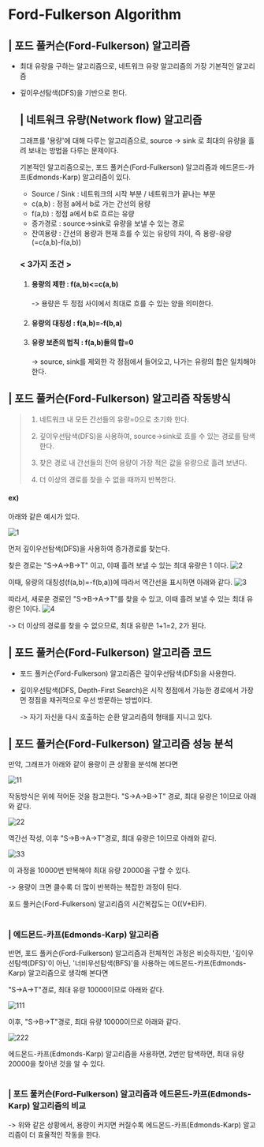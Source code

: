 # Ford-Fulkerson Algorithm

## | 포드 풀커슨(Ford-Fulkerson) 알고리즘
 -  최대 유량을 구하는 알고리즘으로, 네트워크 유량 알고리즘의 가장 기본적인 알고리즘

 -  깊이우선탐색(DFS)을 기반으로 한다.


    ## | 네트워크 유량(Network flow) 알고리즘
    
      그래프를 '용량'에 대해 다루는 알고리즘으로, source -> sink 로 최대의 유량을 흘려 보내는 방법을 다루는 문제이다.


      기본적인 알고리즘으로는, 포드 풀커슨(Ford-Fulkerson) 알고리즘과 에드몬드-카프(Edmonds-Karp) 알고리즘이 있다.
    
    - Source / Sink : 네트워크의 시작 부분 / 네트워크가 끝나는 부분
    - c(a,b) : 정점 a에서 b로 가는 간선의 용량 
    - f(a,b) : 정점 a에서 b로 흐르는 유량
    - 증가경로 : source->sink로 유량을 보낼 수 있는 경로
    - 잔여용량 : 간선의 용량과 현재 흐를 수 있는 유량의 차이, 즉 용량-유량(=c(a,b)-f(a,b))



     ### < 3가지 조건 >

     1. #### 용량의 제한 : f(a,b)<=c(a,b) 
        
        -> 용량은 두 정점 사이에서 최대로 흐를 수 있는 양을 의미한다.
     2. #### 유량의 대칭성 : f(a,b)=-f(b,a)
     3. #### 유량 보존의 법칙 : f(a,b)들의 합=0 

        ->  source, sink를 제외한 각 정점에서 들어오고, 나가는 유량의 합은 일치해야 한다.



    
## | 포드 풀커슨(Ford-Fulkerson) 알고리즘 작동방식


> 1.   네트워크 내 모든 간선들의 유량=0으로 초기화 한다.
>
> 2.   깊이우선탐색(DFS)을 사용하여, source->sink로 흐를 수 있는 경로를 탐색한다. 
>
> 3.   찾은 경로 내 간선들의 잔여 용량이 가장 적은 값을 유량으로 흘려 보낸다.
>
> 4.   더 이상의 경로를 찾을 수 없을 때까지 반복한다.



#### ex) 
 아래와 같은 예시가 있다.

![1](https://user-images.githubusercontent.com/101811119/165832692-e94ba0dd-6ae0-453e-a84e-cf2a1c51f0a1.png)

먼저 깊이우선탐색(DFS)을 사용하여 증가경로를 찾는다.

찾은 경로는 "S->A->B->T" 이고, 이때 흘려 보낼 수 있는 최대 유량은 1 이다.
![2](https://user-images.githubusercontent.com/101811119/165820276-7b20b01d-e322-4dd3-8295-0e0793971bb5.png)

이때, 유량의 대칭성(f(a,b)=-f(b,a))에 따라서 역간선을 표시하면 아래와 같다.
![3](https://user-images.githubusercontent.com/101811119/165820391-fcee9188-7ffe-44bf-a84c-5ea6e6e94ee7.png)

따라서, 새로운 경로인 "S->B->A->T"를 찾을 수 있고, 이때 흘려 보낼 수 있는 최대 유량은 1이다.
![4](https://user-images.githubusercontent.com/101811119/165820399-6fad062c-879f-4bf7-84b6-3a67b632f576.png)


-> 더 이상의 경로를 찾을 수 없으므로, 최대 유량은 1+1=2, 2가 된다.

## | 포드 풀커슨(Ford-Fulkerson) 알고리즘 코드

- 포드 풀커슨(Ford-Fulkerson) 알고리즘은 깊이우선탐색(DFS)을 사용한다.

- 깊이우선탐색(DFS, Depth-First Search)은 시작 정점에서 가능한 경로에서 가장 먼 정점을 재귀적으로 우선 방문하는 방법이다. 
    
     -> 자기 자신을 다시 호출하는 순환 알고리즘의 형태를 지니고 있다.


## | 포드 풀커슨(Ford-Fulkerson) 알고리즘 성능 분석

만약, 그래프가 아래와 같이 용량이 큰 상황을 분석해 본다면

![11](https://user-images.githubusercontent.com/101811119/165832753-4d8215fb-6701-4812-b225-f92c107ae1aa.png)


작동방식은 위에 적어둔 것을 참고한다.
 "S->A->B->T" 경로, 최대 유량은 1이므로 아래와 같다.

![22](https://user-images.githubusercontent.com/101811119/165832769-ee20e293-64a7-4546-8c17-100eef471959.png)


역간선 작성, 이후 "S->B->A->T"경로, 최대 유량은 1이므로 아래와 같다.

![33](https://user-images.githubusercontent.com/101811119/165832775-edda32e6-cf3a-41b5-a092-397ceee70d4d.png)


이 과정을 10000번 반복해야 최대 유량 20000을 구할 수 있다.

-> 용량이 크면 클수록 더 많이 반복하는 복잡한 과정이 된다.

포드 풀커슨(Ford-Fulkerson) 알고리즘의 시간복잡도는 O((V+E)F).
#

### | 에드몬드-카프(Edmonds-Karp) 알고리즘


반면,  포드 풀커슨(Ford-Fulkerson) 알고리즘과 전체적인 과정은 비슷하지만, '깊이우선탐색(DFS)'이 아닌, '너비우선탐색(BFS)'을 사용하는 에드몬드-카프(Edmonds-Karp) 알고리즘으로 생각해 본다면

"S->A->T"경로, 최대 유량 10000이므로 아래와 같다.

![111](https://user-images.githubusercontent.com/101811119/165832790-4daaad97-78f2-40f0-bcee-f0cceb3b0714.png)


이후, "S->B->T"경로, 최대 유량 10000이므로 아래와 같다.

![222](https://user-images.githubusercontent.com/101811119/165832811-1e68872d-b877-4de1-951a-2a152a3ffbd0.png)

에드몬드-카프(Edmonds-Karp) 알고리즘을 사용하면, 2번만 탐색하면, 최대 유량 20000을 찾아낸 것을 알 수 있다.

#

### |  포드 풀커슨(Ford-Fulkerson) 알고리즘과 에드몬드-카프(Edmonds-Karp) 알고리즘의 비교


-> 위와 같은 상황에서, 용량이 커지면 커질수록 에드몬드-카프(Edmonds-Karp) 알고리즘이 더 효율적인 작동을 한다.

